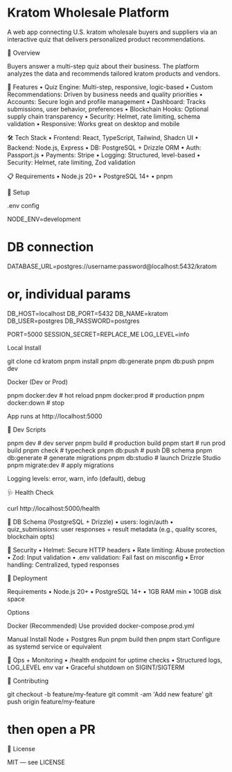 # Kratom Wholesale Platform

A web app connecting U.S. kratom wholesale buyers and suppliers via an interactive quiz that delivers personalized product recommendations.

🌿 Overview

Buyers answer a multi-step quiz about their business. The platform analyzes the data and recommends tailored kratom products and vendors.

🚀 Features
	•	Quiz Engine: Multi-step, responsive, logic-based
	•	Custom Recommendations: Driven by business needs and quality priorities
	•	Accounts: Secure login and profile management
	•	Dashboard: Tracks submissions, user behavior, preferences
	•	Blockchain Hooks: Optional supply chain transparency
	•	Security: Helmet, rate limiting, schema validation
	•	Responsive: Works great on desktop and mobile

🛠 Tech Stack
	•	Frontend: React, TypeScript, Tailwind, Shadcn UI
	•	Backend: Node.js, Express
	•	DB: PostgreSQL + Drizzle ORM
	•	Auth: Passport.js
	•	Payments: Stripe
	•	Logging: Structured, level-based
	•	Security: Helmet, rate limiting, Zod validation

📋 Requirements
	•	Node.js 20+
	•	PostgreSQL 14+
	•	pnpm

🔧 Setup

.env config

NODE_ENV=development

# DB connection
DATABASE_URL=postgres://username:password@localhost:5432/kratom

# or, individual params
DB_HOST=localhost
DB_PORT=5432
DB_NAME=kratom
DB_USER=postgres
DB_PASSWORD=postgres

PORT=5000
SESSION_SECRET=REPLACE_ME
LOG_LEVEL=info

Local Install

git clone <repo-url>
cd kratom
pnpm install
pnpm db:generate
pnpm db:push
pnpm dev

Docker (Dev or Prod)

pnpm docker:dev     # hot reload
pnpm docker:prod    # production
pnpm docker:down    # stop

App runs at http://localhost:5000

🧪 Dev Scripts

pnpm dev          # dev server
pnpm build        # production build
pnpm start        # run prod build
pnpm check        # typecheck
pnpm db:push      # push DB schema
pnpm db:generate  # generate migrations
pnpm db:studio    # launch Drizzle Studio
pnpm migrate:dev  # apply migrations

Logging levels: error, warn, info (default), debug

🩺 Health Check

curl http://localhost:5000/health

🧬 DB Schema (PostgreSQL + Drizzle)
	•	users: login/auth
	•	quiz_submissions: user responses + result metadata (e.g., quality scores, blockchain opts)

🔐 Security
	•	Helmet: Secure HTTP headers
	•	Rate limiting: Abuse protection
	•	Zod: Input validation
	•	.env validation: Fail fast on misconfig
	•	Error handling: Centralized, typed responses

🚢 Deployment

Requirements
	•	Node.js 20+
	•	PostgreSQL 14+
	•	1GB RAM min
	•	10GB disk space

Options

Docker (Recommended)
Use provided docker-compose.prod.yml

Manual
Install Node + Postgres
Run pnpm build then pnpm start
Configure as systemd service or equivalent

📡 Ops + Monitoring
	•	/health endpoint for uptime checks
	•	Structured logs, LOG_LEVEL env var
	•	Graceful shutdown on SIGINT/SIGTERM

🤝 Contributing

git checkout -b feature/my-feature
git commit -am 'Add new feature'
git push origin feature/my-feature
# then open a PR

📝 License

MIT — see LICENSE
